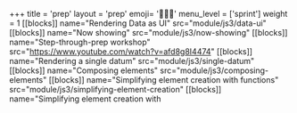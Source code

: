 +++
title = 'prep'
layout = 'prep'
emoji= '🧑🏾‍💻'
menu_level = ['sprint']
weight = 1
[[blocks]]
name="Rendering Data as UI"
src="module/js3/data-ui"
[[blocks]]
name="Now showing"
src="module/js3/now-showing"
[[blocks]]
name="Step-through-prep workshop"
src="https://www.youtube.com/watch?v=afd8g8I4474"
[[blocks]]
name="Rendering a single datum"
src="module/js3/single-datum"
[[blocks]]
name="Composing elements"
src="module/js3/composing-elements"
[[blocks]]
name="Simplifying element creation with functions"
src="module/js3/simplifying-element-creation"
[[blocks]]
name="Simplifying element creation with <template> tags"
src="module/js3/template-html"
[[blocks]]
name="Building a component"
src="module/js3/components"
[[blocks]]
name="One-to-one mappings"
src="module/js3/one-to-one"
[[blocks]]
name="Using map"
src="module/js3/using-map"
[[blocks]]
name="Applying map"
src="module/js3/applying-map"
+++
